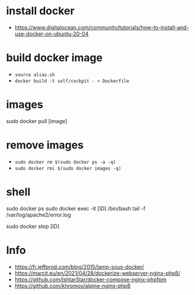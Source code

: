 

# install docker
* https://www.digitalocean.com/community/tutorials/how-to-install-and-use-docker-on-ubuntu-20-04

# build docker image
* `source alias.sh`
* `docker build -t self/cockpit - < Dockerfile`


# images 
sudo docker pull [image]

# remove images

* `sudo docker rm $(sudo docker ps -a -q)`
* `sudo docker rmi $(sudo docker images -q)`


# shell

sudo docker ps
sudo docker exec -it [ID] /bin/bash
tail -f /var/log/apache2/error.log

sudo docker stop [ID]

# Info
- https://fr.jeffprod.com/blog/2015/lamp-sous-docker/
- https://marcit.eu/en/2021/04/28/dockerize-webserver-nginx-php8/
- https://github.com/IshtarStar/docker-compose-nginx-phpfpm
- https://github.com/khromov/alpine-nginx-php8




